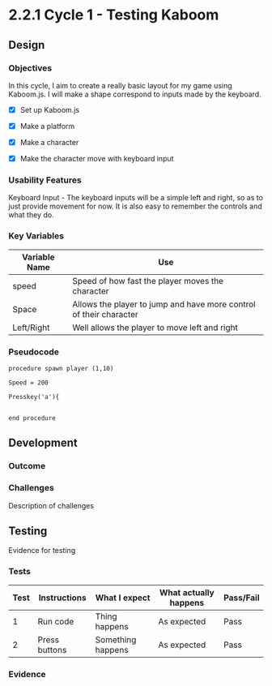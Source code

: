 # 2.2.1 Cycle 1 - Testing Kaboom

## Design

### Objectives

In this cycle, I aim to create a really basic layout for my game using Kaboom.js. I will make a shape correspond to inputs made by the keyboard.

* [x] Set up Kaboom.js
* [x] Make a platform&#x20;
* [x] Make a character &#x20;
* [x] Make the character move with keyboard input



### Usability Features

Keyboard Input - The keyboard inputs will be a simple left and right, so as to just provide movement for now. It is also easy to remember the controls and what they do.

### Key Variables

| Variable Name | Use                                                                |
| ------------- | ------------------------------------------------------------------ |
| speed         | Speed of how fast the player moves the character                   |
| Space         | Allows the player to jump and have more control of their character |
| Left/Right    | Well allows the player to move left and right                      |

### Pseudocode

```
procedure spawn player (1,10)

Speed = 200

Presskey('a'){

    
end procedure
```

## Development

### Outcome

### Challenges

Description of challenges

## Testing

Evidence for testing

### Tests

| Test | Instructions  | What I expect     | What actually happens | Pass/Fail |
| ---- | ------------- | ----------------- | --------------------- | --------- |
| 1    | Run code      | Thing happens     | As expected           | Pass      |
| 2    | Press buttons | Something happens | As expected           | Pass      |

### Evidence
